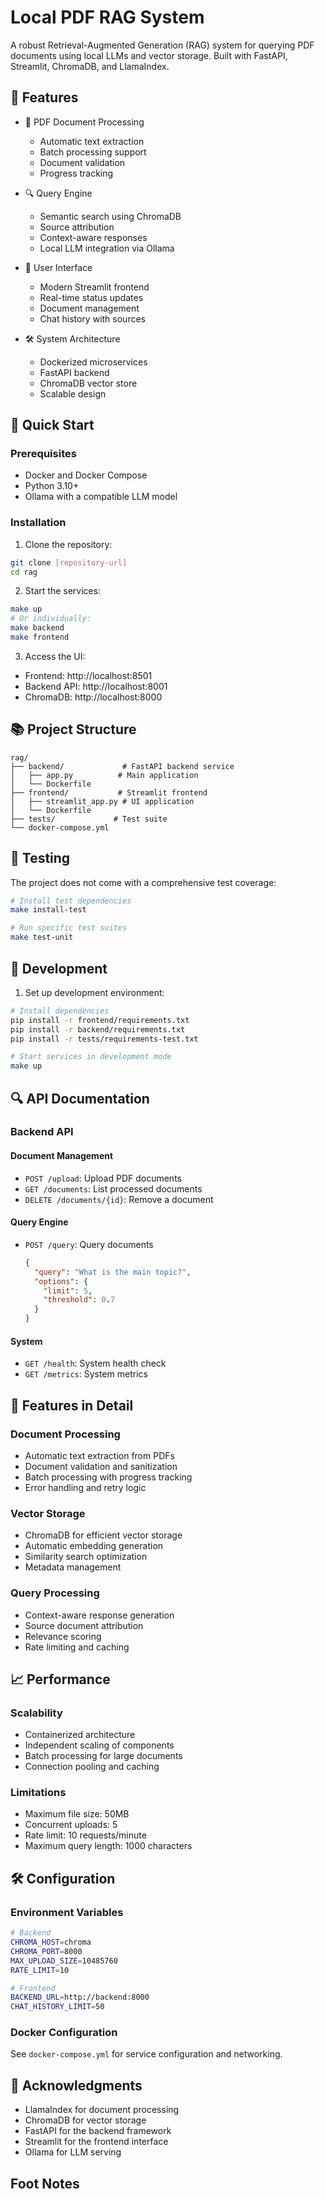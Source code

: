 # Local PDF RAG System

A robust Retrieval-Augmented Generation (RAG) system for querying PDF documents using local LLMs and vector storage. Built with FastAPI, Streamlit, ChromaDB, and LlamaIndex.

## 🌟 Features

- 📄 PDF Document Processing
  - Automatic text extraction
  - Batch processing support
  - Document validation
  - Progress tracking

- 🔍 Query Engine
  - Semantic search using ChromaDB
  - Source attribution
  - Context-aware responses
  - Local LLM integration via Ollama

- 🎯 User Interface
  - Modern Streamlit frontend
  - Real-time status updates
  - Document management
  - Chat history with sources

- 🛠 System Architecture
  - Dockerized microservices
  - FastAPI backend
  - ChromaDB vector store
  - Scalable design

## 🚀 Quick Start

### Prerequisites
- Docker and Docker Compose
- Python 3.10+
- Ollama with a compatible LLM model

### Installation

1. Clone the repository:
```bash
git clone [repository-url]
cd rag
```

2. Start the services:
```bash
make up
# Or individually:
make backend
make frontend
```

3. Access the UI:
- Frontend: http://localhost:8501
- Backend API: http://localhost:8001
- ChromaDB: http://localhost:8000

## 📚 Project Structure

```
rag/
├── backend/             # FastAPI backend service
│   ├── app.py          # Main application
│   └── Dockerfile
├── frontend/           # Streamlit frontend
│   ├── streamlit_app.py # UI application
│   └── Dockerfile
├── tests/             # Test suite
└── docker-compose.yml
```

## 🧪 Testing

The project does not come with a comprehensive test coverage:

```bash
# Install test dependencies
make install-test

# Run specific test suites
make test-unit

```


## 🔧 Development

1. Set up development environment:
```bash
# Install dependencies
pip install -r frontend/requirements.txt
pip install -r backend/requirements.txt
pip install -r tests/requirements-test.txt

# Start services in development mode
make up
```

## 🔍 API Documentation

### Backend API

#### Document Management
- `POST /upload`: Upload PDF documents
- `GET /documents`: List processed documents
- `DELETE /documents/{id}`: Remove a document

#### Query Engine
- `POST /query`: Query documents
  ```json
  {
    "query": "What is the main topic?",
    "options": {
      "limit": 5,
      "threshold": 0.7
    }
  }
  ```

#### System
- `GET /health`: System health check
- `GET /metrics`: System metrics

## 🎯 Features in Detail

### Document Processing
- Automatic text extraction from PDFs
- Document validation and sanitization
- Batch processing with progress tracking
- Error handling and retry logic

### Vector Storage
- ChromaDB for efficient vector storage
- Automatic embedding generation
- Similarity search optimization
- Metadata management

### Query Processing
- Context-aware response generation
- Source document attribution
- Relevance scoring
- Rate limiting and caching

## 📈 Performance

### Scalability
- Containerized architecture
- Independent scaling of components
- Batch processing for large documents
- Connection pooling and caching

### Limitations
- Maximum file size: 50MB
- Concurrent uploads: 5
- Rate limit: 10 requests/minute
- Maximum query length: 1000 characters

## 🛠 Configuration

### Environment Variables
```bash
# Backend
CHROMA_HOST=chroma
CHROMA_PORT=8000
MAX_UPLOAD_SIZE=10485760
RATE_LIMIT=10

# Frontend
BACKEND_URL=http://backend:8000
CHAT_HISTORY_LIMIT=50
```

### Docker Configuration
See `docker-compose.yml` for service configuration and networking.

## 🙏 Acknowledgments

- LlamaIndex for document processing
- ChromaDB for vector storage
- FastAPI for the backend framework
- Streamlit for the frontend interface
- Ollama for LLM serving

## Foot Notes

